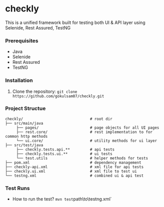 # checkly

This is a unified framework built for testing both UI & API layer using Selenide, Rest Assured, TestNG

### Prerequisites

* Java
* Selenide 
* Rest Assured
* TestNG

### Installation

1. Clone the repository: `git clone https://github.com/gokulsam07/checkly.git`

### Project Structue

```
checkly/                              # root dir
├── src/main/java                                              
     ├── pages/                       # page objects for all UI pages                    
     ├── rest.core/                   # rest implementation to for common http methods
     └── ui.core/                     # utility methods for ui layer                 
├── src/test/java
     ├── checkly.tests.api.**         # api tests                 
     ├── checkly.tests.ui.**          # ui tests
     └── test.utils                   # helper methods for tests                                   
├── pom.xml                           # dependency management
├── checkly-api.xml                   # xml file for api tests
├── checkly.ui.xml                    # xml file to test ui 
└── testng.xml                        # combined ui & api test

```

### Test Runs

* How to run the test? `mvn test`path\to\testng.xml`






